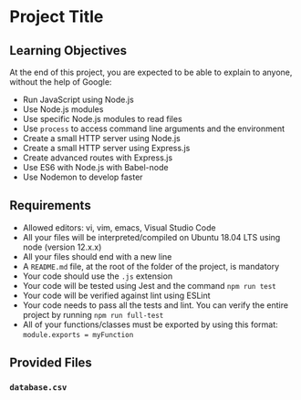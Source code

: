 # Project Title

## Learning Objectives
At the end of this project, you are expected to be able to explain to anyone, without the help of Google:

- Run JavaScript using Node.js
- Use Node.js modules
- Use specific Node.js modules to read files
- Use `process` to access command line arguments and the environment
- Create a small HTTP server using Node.js
- Create a small HTTP server using Express.js
- Create advanced routes with Express.js
- Use ES6 with Node.js with Babel-node
- Use Nodemon to develop faster

## Requirements
- Allowed editors: vi, vim, emacs, Visual Studio Code
- All your files will be interpreted/compiled on Ubuntu 18.04 LTS using node (version 12.x.x)
- All your files should end with a new line
- A `README.md` file, at the root of the folder of the project, is mandatory
- Your code should use the `.js` extension
- Your code will be tested using Jest and the command `npm run test`
- Your code will be verified against lint using ESLint
- Your code needs to pass all the tests and lint. You can verify the entire project by running `npm run full-test`
- All of your functions/classes must be exported by using this format: `module.exports = myFunction`

## Provided Files

### `database.csv`
